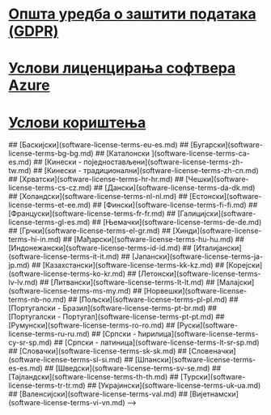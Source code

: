 
# [Општа уредба о заштити података (GDPR)](gdpr.md)
# [Услови лиценцирања софтвера Azure](/legal/information-protection/software-license-terms)
# [Услови кориштења](/legal/termsofuse)
<!-->
## [Баскијски](software-license-terms-eu-es.md)
## [Бугарски](software-license-terms-bg-bg.md)
## [Каталонски ](software-license-terms-ca-es.md)
## [Кинески - поједностављени](software-license-terms-zh-tw.md)
## [Кинески - традиционални](software-license-terms-zh-cn.md)
## [Хрватски](software-license-terms-hr-hr.md)
## [Чешки](software-license-terms-cs-cz.md)
## [Дански](software-license-terms-da-dk.md)
## [Холандски](software-license-terms-nl-nl.md)
## [Естонски](software-license-terms-et-ee.md)
## [Фински](software-license-terms-fi-fi.md)
## [Француски](software-license-terms-fr-fr.md)
## [Галицијски](software-license-terms-gl-es.md)
## [Њемачки](software-license-terms-de-de.md)
## [Грчки](software-license-terms-el-gr.md)
## [Хинди](software-license-terms-hi-in.md)
## [Мађарски](software-license-terms-hu-hu.md)
## [Индонежански](software-license-terms-id-id.md)
## [Италијански](software-license-terms-it-it.md)
## [Јапански](software-license-terms-ja-jp.md)
## [Казахстански](software-license-terms-kk-kz.md)
## [Корејски](software-license-terms-ko-kr.md)
## [Летонски](software-license-terms-lv-lv.md)
## [Литвански](software-license-terms-lt-lt.md)
## [Малајски](software-license-terms-ms-my.md)
## [Норвешки](software-license-terms-nb-no.md)
## [Пољски](software-license-terms-pl-pl.md)
## [Португалски - Бразил](software-license-terms-pt-br.md)
## [Португалски - Португал](software-license-terms-pt-pt.md)
## [Румунски](software-license-terms-ro-ro.md)
## [Руски](software-license-terms-ru-ru.md)
## [Српски - ћирилица](software-license-terms-cy-sr-sp.md)
## [Српски - латиница](software-license-terms-lt-sr-sp.md)
## [Словачки](software-license-terms-sk-sk.md)
## [Словеначки](software-license-terms-sl-si.md)
## [Шпански](software-license-terms-es-es.md)
## [Шведски](software-license-terms-sv-se.md)
## [Тајландски](software-license-terms-th-th.md)
## [Турски](software-license-terms-tr-tr.md)
## [Украјински](software-license-terms-uk-ua.md)
## [Валенсијски](software-license-terms-val.md)
## [Вијетнамски](software-license-terms-vi-vn.md)

-->